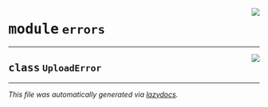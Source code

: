<!-- markdownlint-disable -->

<a href="..\raster_loader\errors.py#L0"><img align="right" style="float:right;" src="https://img.shields.io/badge/-source-cccccc?style=flat-square"></a>

# <kbd>module</kbd> `errors`






---

<a href="..\raster_loader\errors.py#L1"><img align="right" style="float:right;" src="https://img.shields.io/badge/-source-cccccc?style=flat-square"></a>

## <kbd>class</kbd> `UploadError`










---

_This file was automatically generated via [lazydocs](https://github.com/ml-tooling/lazydocs)._
